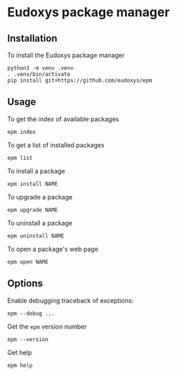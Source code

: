 # Eudoxys package manager

## Installation

To install the Eudoxys package manager

    python3 -m venv .venv
    . .venv/bin/activate
    pip install git+https://github.com/eudoxys/epm

## Usage

To get the index of available packages

    epm index

To get a list of installed packages

    epm list

To install a package

    epm install NAME

To upgrade a package

    epm upgrade NAME

To uninstall a package

    epm uninstall NAME

To open a package's web page

    epm open NAME

## Options

Enable debugging traceback of exceptions:

    epm --debug ...

Get the `epm` version number

    epm --version

Get help

    epm help
